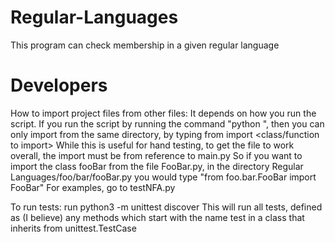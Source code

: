 Regular-Languages
=================

This program can check membership in a given regular language

Developers
==========
How to import project files from other files:
	It depends on how you run the script. If you run the script by running the command "python <name of file>", then you can
	only import from the same directory, by typing from <name of file> import <class/function to import>
	While this is useful for hand testing, to get the file to work overall, the import must be from reference to main.py
	So if you want to import the class fooBar from the file FooBar.py, in the directory Regular Languages/foo/bar/fooBar.py
	you would type "from foo.bar.FooBar import FooBar" 
	For examples, go to testNFA.py 

To run tests:
	run python3 -m unittest discover
	This will run all tests, defined as (I believe) any methods which start with the name test in a class that inherits from unittest.TestCase
